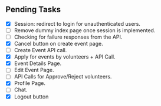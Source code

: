 ## Pending Tasks

- [x] Session: redirect to login for unauthenticated users.
- [ ] Remove dummy index page once session is implemented.
- [ ] Checking for failure responses from the API.
- [x] Cancel button on create event page.
- [ ] Create Event API call.
- [x] Apply for events by volunteers + API Call.
- [x] Event Details Page.
- [ ] Edit Event Page.
- [ ] API Calls for Approve/Reject volunteers.
- [x] Profile Page.
- [ ] Chat.
- [x] Logout button

